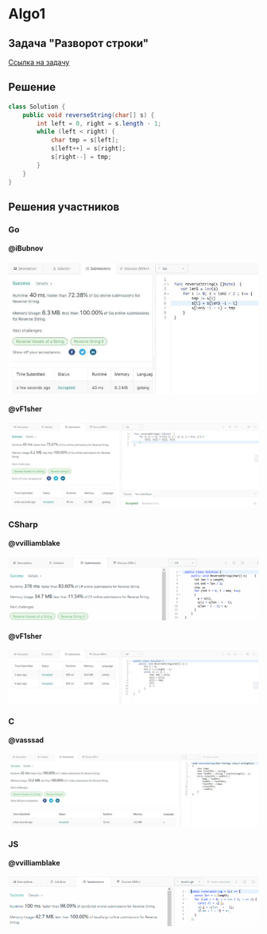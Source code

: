 # Algo1

## Задача "Разворот строки"

[Ссылка на задачу](https://leetcode.com/problems/reverse-string/)

## Решение

```java
class Solution {
    public void reverseString(char[] s) {
        int left = 0, right = s.length - 1;
        while (left < right) {
            char tmp = s[left];
            s[left++] = s[right];
            s[right--] = tmp;
        }
    }
}
```

## Решения участников

### Go

#### @iBubnov

![go](results/photo_2020-05-15_16-16-17.jpg)

#### @vF1sher

![go](results/photo_2020-05-22_10-04-49.jpg)

### CSharp

#### @vvilliamblake

![csharp](results/photo_2020-05-23.png)

#### @vF1sher

![charp](results/photo_2020-05-22_09-52-40.jpg)

### C

#### @vasssad

![c](results/photo_2020-05-15_16-21-22.jpg)

### JS

#### @vvilliamblake

![js](results/photo_2020-05-23_2.png)
